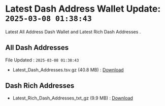 # Latest Dash Address Wallet Update: `2025-03-08 01:38:43`

Latest All Address Dash Wallet and Latest Rich Dash Addresses .

## All Dash Addresses

File Updated : `2025-03-08 01:38:43`

- Latest_Dash_Addresses.tsv.gz (40.8 MB) : [Download](https://github.com/Pymmdrza/Rich-Address-Wallet/releases/tag/Dash)

## Dash Rich Addresses

- Latest_Rich_Dash_Addresses_txt_gz (9.9 MB) : [Download](https://github.com/Pymmdrza/Rich-Address-Wallet/releases/tag/Dash)
